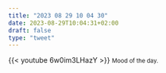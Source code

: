 ```yaml
---
title: "2023 08 29 10 04 30"
date: 2023-08-29T10:04:31+02:00
draft: false
type: "tweet"
---
```


{{< youtube 6w0im3LHazY >}}
<small>Mood of the day.</small>
